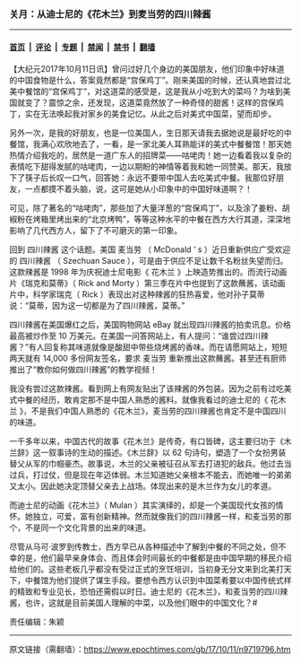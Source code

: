 ### 关月：从迪士尼的《花木兰》到麦当劳的四川辣酱

---

#### [首页](../../../..?n9719796) &nbsp;|&nbsp; [评论](../../../../../epoch-comment?n9719796) &nbsp;|&nbsp; [专题](../../../../../epoch-special?n9719796) &nbsp;|&nbsp; [禁闻](../../../../../epoch-news?n9719796) &nbsp;|&nbsp; [禁书](../../../../../books?n9719796) &nbsp;|&nbsp; [翻墙](https://github.com/gfw-breaker/nogfw/blob/master/README.md?n9719796)


<div class="post_content" id="artbody" itemprop="articleBody">
 <!-- article content begin -->
 <p>
  【大纪元2017年10月11日讯】曾问过好几个身边的美国朋友，他们印象中好味道的中国食物是什么，答案竟然都是“宫保鸡丁”。刚来美国的时候，还认真地尝过北美中餐馆的“宫保鸡丁”，对这道菜的感受是，这是我从小吃到大的菜吗？为啥到美国就变了？震惊之余，还发现，这道菜竟然放了一种奇怪的甜酱！这样的宫保鸡丁，实在无法唤起我对家乡的美食记忆。从此之后对美式中国菜，望而却步。
 </p>
 <p>
  另外一次，是我的好朋友，也是一位美国人，生日那天请我去据她说是最好吃的中餐馆，我满心欢欣地去了，一看，是一家北美人耳熟能详的美式中餐餐馆！那天她热情介绍我吃的，居然是一道广东人的招牌菜——咕咾肉！她一边看着我以复杂的表情吃下甜得发腻的咕咾肉，一边以期盼的神情等着我和她一同赞美。那天，我放下了筷子后长叹一口气，回答她：永远不要带中国人去吃美式中餐。我那位好朋友，一点都摸不着头脑，说，这可是她从小印象中的中国好味道啊？！
 </p>
 <p>
  可见，除了著名的“咕咾肉”，那些加了大量洋葱的“宫保鸡丁”，以及涂了姜粉、胡椒粉在烤箱里烤出来的“北京烤鸭”，等等这种水平的中餐在西方大行其道，深深地影响了几代西方人，留下了不可磨灭的第一印象。
 </p>
 <p>
  <a name="_GoBack">
  </ok>
  回到
  <ok href="https://www.epochtimes.com/gb/tag/%E5%9B%9B%E5%B7%9D%E8%BE%A3%E9%85%B1.html">
   四川辣酱
  </ok>
  这个话题。美国
  <ok href="https://www.epochtimes.com/gb/tag/%E9%BA%A6%E5%BD%93%E5%8A%B3.html">
   麦当劳
  </ok>
  （
  <span lang="zh-TW">
   McDonald
   <span lang="fr-FR">
    ’
   </span>
   s
  </span>
  ）近日重新供应广受欢迎的
  <ok href="https://www.epochtimes.com/gb/tag/%E5%9B%9B%E5%B7%9D%E8%BE%A3%E9%85%B1.html">
   四川辣酱
  </ok>
  （
  <span lang="zh-TW">
   Szechuan Sauce
  </span>
  ），可是由于供应不足让数千名粉丝失望而归。这款辣酱是
  <span lang="zh-TW">
   1998
  </span>
  年为庆祝迪士尼电影《
  <ok href="https://www.epochtimes.com/gb/tag/%E8%8A%B1%E6%9C%A8%E5%85%B0.html">
   花木兰
  </ok>
  》上映造势推出的。而流行动画片《瑞克和莫蒂》（
  <span lang="zh-TW">
   <span lang="en-US">
    Rick and Morty
   </span>
  </span>
  ）第三季在片中也提到了这款蘸酱，该动画片中，科学家瑞克（
  <span lang="zh-TW">
   Rick
  </span>
  ）表现出对这种辣酱的狂热喜爱，他对孙子莫蒂说：“莫蒂，因为这一切都是为了四川辣酱，莫蒂。”
 </p>
 <p>
  四川辣酱在美国爆红之后，美国购物网站
  <span lang="zh-TW">
   eBay
  </span>
  就出现四川辣酱的拍卖讯息。价格最高被炒作至
  <span lang="zh-TW">
   10
  </span>
  万美元。在美国一问答网站上，有人提问：“谁尝过四川辣酱？”有人回复称其味道就像是酸甜中带些烧烤酱的香味。而在请愿网站上，短短两天就有
  <span lang="zh-TW">
   14,000
  </span>
  多份网友签名，要求
  <ok href="https://www.epochtimes.com/gb/tag/%E9%BA%A6%E5%BD%93%E5%8A%B3.html">
   麦当劳
  </ok>
  重新推出这款蘸酱。甚至还有厨师推出了“教你如何做四川辣酱”的教学视频！
 </p>
 <p>
  我没有尝过这款辣酱。看到网上有网友贴出了该辣酱的外包装。因为之前有过吃美式中餐的经历，敢肯定那不是中国人熟悉的酱料。就像我看过的迪士尼的《
  <ok href="https://www.epochtimes.com/gb/tag/%E8%8A%B1%E6%9C%A8%E5%85%B0.html">
   花木兰
  </ok>
  》，不是我们中国人熟悉的《花木兰》，麦当劳的四川辣酱也肯定不是中国四川的味道。
 </p>
 <p>
  一千多年以来，中国古代的故事《花木兰》是传奇，有口皆碑，这主要归功于《木兰辞》这一叙事诗的生动的描述。《木兰辞》以
  <span lang="zh-TW">
   62
  </span>
  句诗句，塑造了一个女扮男装替父从军的巾帼豪杰。故事说，木兰的父亲被征召从军去打进犯的敌兵。他过去当过兵，打过仗，但是现在年迈体弱。木兰知道她父亲根本不能去，而她唯一的弟弟又太小。因此她决定顶替父亲去上战场。体现出来的是木兰作为女儿的孝道。
 </p>
 <p>
  而迪士尼的动画《花木兰》（
  <span lang="zh-TW">
   Mulan
  </span>
  ）其实演绎的，却是一个美国现代女孩的情怀。她独立，可爱，富有创新精神。然而就像我们的四川辣酱一样，和麦当劳的那个，不是同一个文化背景的出来的味道。
 </p>
 <p>
  尽管从马可‧波罗到传教士，西方早已从各种描述中了解到中餐的不同之处，但不幸的是，他们最早亲身体会、而且体会时间最长的中餐都是由中国早期的移民介绍给他们的。这些老板几乎都没有受过正式的烹饪培训，当初身无分文来到北美打天下，中餐馆为他们提供了谋生手段。要想令西方认识到中国菜肴要以中国传统式样的精致和专业见长，恐怕还需假以时日。迪士尼的《花木兰》，和麦当劳的四川辣酱，也许，这就是目前美国人理解的中菜，以及他们眼中的中国文化？#
 </p>
 <p>
  责任编辑：朱颖
 </p>
 <!-- article content end -->
 <div id="below_article_ad">
 </div>
</div>


---

原文链接（需翻墙）：https://www.epochtimes.com/gb/17/10/11/n9719796.htm